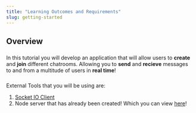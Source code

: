 ```yaml
---
title: "Learning Outcomes and Requirements"
slug: getting-started
---
```


## Overview
#####
In this tutorial you will develop an application that will allow users to **create** and **join** different chatrooms. Allowing you to **send** and **recieve** messages to and from a multitude of users in **real time**!
#####
External Tools that you will be using are:
 1. [Socket IO Client](https://github.com/socketio/socket.io-client-swift)
 2. Node server that has already been created! Which you can view [here](https://github.com/Make-School-Labs/Make-ChatRooms-Backend)!

 
